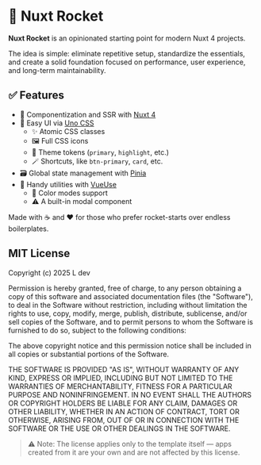 # 🚀 Nuxt Rocket

**Nuxt Rocket** is an opinionated starting point for modern Nuxt 4 projects.

The idea is simple: eliminate repetitive setup, standardize the essentials, and create a solid foundation focused on performance, user experience, and long-term maintainability.

## ✅ Features

-   🧬 Componentization and SSR with [Nuxt 4](https://nuxt.com/)
-   🎨 Easy UI via [Uno CSS](https://unocss.dev/)
    -   ✨ Atomic CSS classes
    -   🖼️ Full CSS icons
    -   🧱 Theme tokens (`primary`, `highlight`, etc.)
    -   🪄 Shortcuts, like `btn-primary`, `card`, etc.
-   🗃️ Global state management with [Pinia](https://pinia.vuejs.org/)
-   🧩 Handy utilities with [VueUse](https://vueuse.org/)
    -   🌙 Color modes support
    -   ⚠️ A built-in modal component

Made with ☕ and ❤️ for those who prefer rocket-starts over endless boilerplates.

## MIT License

Copyright (c) 2025 L dev

Permission is hereby granted, free of charge, to any person obtaining a copy of this software and associated documentation files (the "Software"), to deal in the Software without restriction, including without limitation the rights to use, copy, modify, merge, publish, distribute, sublicense, and/or sell copies of the Software, and to permit persons to whom the Software is furnished to do so, subject to the following conditions:

The above copyright notice and this permission notice shall be included in all copies or substantial portions of the Software.

THE SOFTWARE IS PROVIDED "AS IS", WITHOUT WARRANTY OF ANY KIND, EXPRESS OR IMPLIED, INCLUDING BUT NOT LIMITED TO THE WARRANTIES OF MERCHANTABILITY, FITNESS FOR A PARTICULAR PURPOSE AND NONINFRINGEMENT. IN NO EVENT SHALL THE AUTHORS OR COPYRIGHT HOLDERS BE LIABLE FOR ANY CLAIM, DAMAGES OR OTHER LIABILITY, WHETHER IN AN ACTION OF CONTRACT, TORT OR OTHERWISE, ARISING FROM, OUT OF OR IN CONNECTION WITH THE SOFTWARE OR THE USE OR OTHER DEALINGS IN THE SOFTWARE.

> ⚠️ Note: The license applies only to the template itself — apps created from it are your own and are not affected by this license.
